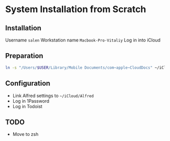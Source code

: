 # System Installation from Scratch

## Installation

Username `salen`
Workstation name `Macbook-Pro-Vitaliy`
Log in into iCloud

## Preparation

```bash
ln -s "/Users/$USER/Library/Mobile Documents/com~apple~CloudDocs" ~/iCloud
```

## Configuration

* Link Alfred settings to `~/iCloud/Alfred`
* Log in 1Password
* Log in Todoist

## TODO

* Move to zsh